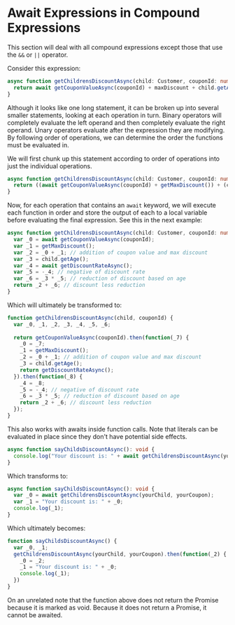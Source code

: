 # Await Expressions in Compound Expressions

This section will deal with all compound expressions except those that use the `&&` or `||` operator.

Consider this expression:

```ts
async function getChildrensDiscountAsync(child: Customer, couponId: number) {
  return await getCouponValueAsync(couponId) + maxDiscount + child.getAge() * -(await getDiscountRateAsync());
}
```
Although it looks like one long statement, it can be broken up into several smaller statements, looking at each
operation in turn. Binary operators will completely evaluate the left operand and then completely evaluate the right
operand. Unary operators evaluate after the expression they are modifying. By following order of operations, we can
determine the order the functions must be evaluated in.

We will first chunk up this statement according to order of operations into just the individual operations.

```ts
async function getChildrensDiscountAsync(child: Customer, couponId: number) {
  return ((await getCouponValueAsync(couponId) + getMaxDiscount()) + (child.getAge() * -(await getDiscountRateAsync())));
}
```

Now, for each operation that contains an `await` keyword, we will execute each function in order and store the output
of each to a local variable before evaluating the final expression. See this in the next example:

```ts
async function getChildrensDiscountAsync(child: Customer, couponId: number) {
  var _0 = await getCouponValueAsync(couponId);
  var _1 = getMaxDiscount();
  var _2 = _0 + _1; // addition of coupon value and max discount
  var _3 = child.getAge();
  var _4 = await getDiscountRateAsync();
  var _5 = -_4; // negative of discount rate
  var _6 = _3 * _5; // reduction of discount based on age
  return _2 + _6; // discount less reduction
}
```

Which will ultimately be transformed to:
```js
function getChildrensDiscountAsync(child, couponId) {
  var _0, _1, _2, _3, _4, _5, _6;
  
  return getCouponValueAsync(couponId).then(function(_7) {
    _0 = _7;
    _1 = getMaxDiscount();
    _2 = _0 + _1; // addition of coupon value and max discount
    _3 = child.getAge();
    return getDiscountRateAsync();
  }).then(function(_8) {
    _4 = _8;
    _5 = -_4; // negative of discount rate
    _6 = _3 * _5; // reduction of discount based on age
    return _2 + _6; // discount less reduction
  });
}
```

This also works with awaits inside function calls. Note that literals can be evaluated in place since they don't have
potential side effects.

```ts
async function sayChildsDiscountAsync(): void {
  console.log("Your discount is: " + await getChildrensDiscountAsync(yourChild, yourCoupon));
}
```

Which transforms to:
```ts
async function sayChildsDiscountAsync(): void {
  var _0 = await getChildrensDiscountAsync(yourChild, yourCoupon);
  var _1 = "Your discount is: " + _0;
  console.log(_1);
}
```

Which ultimately becomes:
```js
function sayChildsDiscountAsync() {
  var _0, _1;
  getChildrensDiscountAsync(yourChild, yourCoupon).then(function(_2) {
    _0 = _2;
    _1 = "Your discount is: " + _0;
    console.log(_1);
  })
}
```

On an unrelated note that the function above does not return the Promise because it is marked as void. Because it does
not return a Promise, it cannot be awaited.
